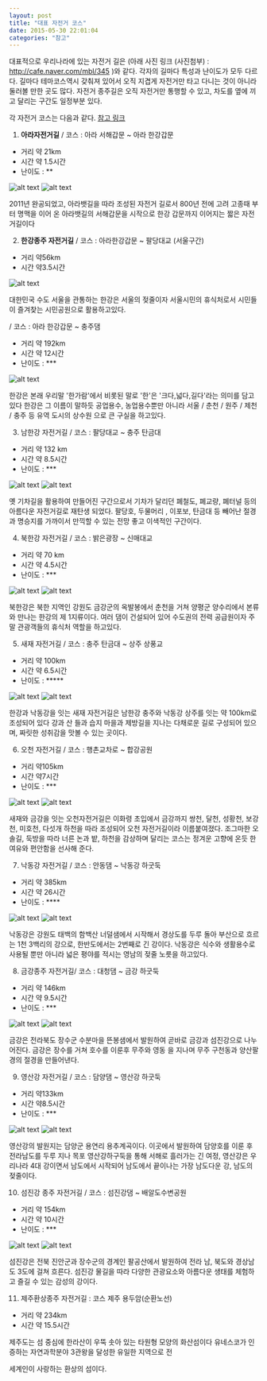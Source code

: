 ```yaml
---
layout: post
title: "대표 자전거 코스"
date: 2015-05-30 22:01:04
categories: "참고"
---
```


대표적으로 우리나라에 있는 자전거 길은 (아래 사진 링크 (사진첨부) : http://cafe.naver.com/mbl/345 )와 같다.
각자의 길마다 특성과 난이도가 모두 다르다. 길마다 테마코스역시 갖춰져 
있어서 오직 지겹게 자전거만 타고 다니는 것이 아니라 둘러볼 만한
곳도 많다. 자전거 종주길은 오직 자전거만 통행할 수 있고, 차도를 옆에 
끼고 달리는 구간도 일정부분 있다.

각 자전거 코스는 다음과 같다.
[참고 링크](http://www.riverguide.go.kr/cycleTour/main/index.do?RIVER_CD=RVRH&CRS_NO=41)

1. **아라자전거길** / 코스 : 아라 서해갑문 ~ 아라 한강갑문		
 - 거리 약 21km
 - 시간 약 1.5시간
 - 난이도 : **
 
![alt text](http://postfiles16.naver.net/20111112_255/mountaintour_1321048466530wulyP_JPEG/001_P1170218.jpg?type=w1)
![alt text](http://postfiles15.naver.net/20111112_30/mountaintour_1321039350078X41Oe_PNG/arbaramro_1610-554.png?type=w1)

2011년 완공되었고, 아라뱃길을 따라 조성된 자전거 길로서 800년 전에 
고려 고종때 부터 명맥을 이어 온 아라뱃길의 서해갑문을 시작으로 한강
갑문까지 이어지는 짧은 자전거길이다

2. **한강종주 자전거길** / 코스 : 아라한강갑문 ~ 팔당대교
(서울구간) 
 - 거리 약56km 
 - 시간 약3.5시간
 
![alt text](http://postfiles10.naver.net/20141013_169/mmmmmmm1212_1413181486172ntOfq_JPEG/%C7%D1%B0%AD_%C0%DA%C0%FC%B0%C5%B1%E6.jpg?type=w1)


대한민국 수도 서울을 관통하는 한강은 서울의 젖줄이자 서울시민의 휴식처로서 
시민들이 즐겨찾는 시민공원으로 활용하고있다.

 / 코스 : 아라 한강갑문 ~ 충주댐
 - 거리 약 192km 
 - 시간 약 12시간 
 - 난이도 : ***
 
![alt text](http://postfiles5.naver.net/20141013_68/mmmmmmm1212_1413181495094HYJlB_JPEG/%B8%B6%B0%EE%C3%B6%B1%B3.jpg?type=w1)

한강은 본래 우리말 '한가람'에서 비롯된 말로 '한'은 '크다,넓다,길다'라는
의미를 담고 있다 한강은 그 이름이 말하듯 공업용수, 농업용수뿐만 
아니라 서울 / 춘천 / 원주 / 제천 / 충주 등 유역 도시의 상수원
으로 큰 구실을 하고있다.

3. 남한강 자전거길 / 코스 : 팔당대교 ~ 충주 탄금대
 - 거리 약 132 km
 - 시간 약 8.5시간
 - 난이도 : ***
 
![alt text](http://cafeptthumb2.phinf.naver.net/20150412_179/dnrdlakstp_14288060261461iIGu_JPEG/new_1%B9%F8_20150410_125951.jpg?type=w740)
![alt text](http://cafeptthumb3.phinf.naver.net/20150412_266/dnrdlakstp_1428806028075Tyy2p_JPEG/new_10%B9%F8_20150410_130241.jpg?type=w740)

옛 기차길을 활용하여 만들어진 구간으로서 기차가 달리던 폐철도, 폐교량, 
폐터널 등의 아름다운 자전거길로 재탄생 되었다. 팔당호, 두물머리
, 이포보, 탄금대 등 빼어난 절경과 명승지를 가까이서 만끽할 수 있는
전망 좋고 이색적인 구간이다.

4. 북한강 자전거길 / 코스 : 밝은광장 ~ 신매대교
 - 거리 약 70 km
 - 시간 약 4.5시간
 - 난이도 : ***
 
![alt text](http://ncc.phinf.naver.net/ncc02/2012/8/23/192/1.jpg?type=w646)
![alt text](http://imgnews.naver.net/image/008/2015/05/25/2015052521152448898_1_99_20150525221603.jpg?type=w540)

북한강은 북한 지역인 강원도 금강군의 옥발봉에서 춘천을 거쳐 양평군 
양수리에서 본류와 만나는 한강의 제 1지류이다. 여러 댐이 건설되어 있어
수도권의 전력 공급원이자 주말 관광객들의 휴식처 역할을 하고있다.

5. 새재 자전거길 / 코스 : 충주 탄금대 ~ 상주 상풍교
 - 거리 약 100km
 - 시간 약 6.5시간
 - 난이도 : *****
 
![alt text](http://dthumb.phinf.naver.net/?src=http://dbscthumb.phinf.naver.net/2472_000_2/20131115145211074_ZB2ZYK428.jpg/comd1_8_i9.jpg?type=w690_fst_n&wm=Y&twidth=690&theight=460&opts=17)
![alt text](http://postfiles10.naver.net/20111127_281/an04333_1322399046361o8wJT_JPEG/%BB%F5%C0%E7%C0%DA%C0%FC%B0%C5%B1%E6%C1%D8%B0%F8%28%C3%E6%C1%D6%29.jpg?type=w3)

한강과 낙동강을 잇는 새재 자전거길은 남한강 충주와 낙동강 상주를 잇는 
약 100km로 조성되어 있다 강과 산 들과 습지 마을과 제방길을 지나는 
다채로운 길로 구성되어 있으며, 짜릿한 성취감을 맛볼 수 있는 곳이다.

6. 오천 자전거길 / 코스 : 행촌교차로 ~ 합강공원
 - 거리 약105km 
 - 시간 약7시간
 - 난이도 : ***
 
![alt text](http://imgnews.naver.net/image/003/2013/11/10/NISI20131110_0008950175_web_59_20131110133003.jpg?type=w540)
![alt text](http://postfiles3.naver.net/20140409_274/kainobgy_1396971985053cVROj_JPEG/20140408_083721.jpg?type=w3)

새재와 금강을 잇는 오천자전거길은 이화령 초입에서 금강까지 쌍천, 달천,
성황천, 보강천, 미호천, 다섯개 하천을 따라 조성되어 오천 자전거길이라 
이름붙여졌다. 조그마한 오솔길, 둑방을 따라 너른 논과 밭, 하천을
감상하며 달리는 코스는 정겨운 고향에 온듯 한 여유와 편안함을 선사해 준다.

7. 낙동강 자전거길 / 코스 : 안동댐 ~ 낙동강 하굿둑
 - 거리 약 385km 
 - 시간 약 26시간
 - 난이도 : ****
 
![alt text](http://postfiles5.naver.net/20131108_180/bsjung80_1383878926557GFYqF_JPEG/%B3%AB%B5%BF%B0%AD%C0%DA%C0%FC%B0%C5%B1%E6%C1%A63%B1%B8%B0%A3.jpg?type=w2)
![alt text](http://postfiles5.naver.net/20150525_260/yhsl002_1432550624672kAYr6_JPEG/IMG_5757.JPG?type=w2)

낙동강은 강원도 태백의 함백산 너덜샘에서 시작해서 경상도를 두루 돌아 
부산으로 흐르는 1천 3백리의 강으로, 한반도에서는 2번째로 긴 강이다.
낙동강은 식수와 생활용수로 사용될 뿐만 아니라 넓은 평야를 적시는 
영남의 젖줄 노릇을 하고있다.

8. 금강종주 자전거길/ 코스 : 대청댐 ~ 금강 하굿둑
 - 거리 약 146km 
 - 시간 약 9.5시간
 -  난이도 : ***
 
![alt text](http://postfiles16.naver.net/20120528_127/hyui_life_1338182830697vI2k8_JPEG/RIMG0249.jpg?type=w2)
![alt text](http://postfiles8.naver.net/20140823_71/khw5212_1408754610780keD3j_JPEG/6-%BF%AC%C7%B3%B8%E9_%B0%A5%B1%DD%B8%AE_%C0%CF%B4%EB_%28120%29_result.JPG?type=w2)

금강은 전라북도 장수군 수분마을 뜬봉샘에서 발원하여 곧바로 금강과 
섬진강으로 나누어진다. 금강은 장수를 거쳐 호수를 이룬후 무주와 영동
을 지나며 무주 구천동과 양산팔경의 절경을 만들어낸다.

9. 영산강 자전거길 / 코스 : 담양댐 ~ 영산강 하굿둑
 - 거리 약133km 
 - 시간 약8.5시간
 - 난이도 : ***
 
![alt text](http://postfiles3.naver.net/20150112_98/daihun_1421036547713Qa1iY_JPEG/20150111_105616_Pano.jpg?type=w3)
![alt text](http://postfiles12.naver.net/20150112_267/daihun_1421036549088TBdEm_JPEG/20150111_125941_Pano.jpg?type=w3)


영산강의 발원지는 담양군 용연리 용추계곡이다. 이곳에서 발원하여 담양호를 
이룬 후 전라남도를 두루 지나 목포 영산강하구둑을 통해 서해로 흘러가는 
긴 여정, 영산강은 우리나라 4대 강이면서 남도에서 시작되어 
남도에서 끝이나는 가장 남도다운 강, 남도의 젖줄이다.

10. 섬진강 종주 자전거길 / 코스 : 섬진강댐 ~ 배알도수변공원
 - 거리 약 154km
 - 시간 약 10시간
 -  난이도 : ***
 
![alt text](http://postfiles16.naver.net/20141002_223/klpfblog_1412251818988ufMXA_JPEG/%BC%B6%C1%F8%B0%AD2.JPG?type=w2)
![alt text](http://postfiles11.naver.net/20141002_122/klpfblog_1412251818637KH8Pq_JPEG/%BC%B6%C1%F8%B0%AD1.JPG?type=w2)

섬진강은 전북 진안군과 장수군의 경계인 팔공산에서 발원하여 전라 남, 북도와 
경상남도 3도에 걸쳐 흐른다. 섬진강 물길을 따라 다양한 관광요소와 
아름다운 생태를 체험하고 즐길 수 있는 감성의 강이다.

11. 제주환상종주 자전거길 : 코스 제주 용두암(순환노선)
 - 거리 약 234km
 - 시간 약 15.5시간

제주도는 섬 중심에 한라산이 우뚝 솟아 있는 타원형 모양의 화산섬이다
유네스코가 인증하는 자연과학분야 3관왕을 달성한 유일한 지역으로 전 

세계인이 사랑하는 환상의 섬이다.


